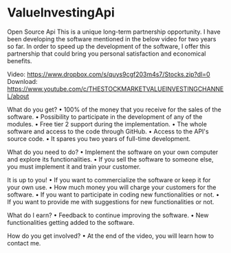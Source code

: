 # ValueInvestingApi
Open Source Api
This is a unique long-term partnership opportunity. I have been developing the software mentioned in the below video for two years so far. In order to speed up the development of the software, I offer this partnership that could bring you personal satisfaction and economical benefits.

Video: https://www.dropbox.com/s/quys9cgf203m4s7/Stocks.zip?dl=0
Download: https://www.youtube.com/c/THESTOCKMARKETVALUEINVESTINGCHANNEL/about

 What do you get?
•	100% of the money that you receive for the sales of the software.
•	Possibility to participate in the development of any of the modules.
•	Free tier 2 support during the implementation.
•	The whole software and access to the code through GitHub.
•	Access to the API's source code.
•	It spares you two years of full-time development.

What do you need to do?
•	Implement the software on your own computer and explore its functionalities.
•	If you sell the software to someone else, you must implement it and train your customer.

It is up to you!
•	If you want to commercialize the software or keep it for your own use.
•	How much money you will charge your customers for the software.
•	If you want to participate in coding new functionalities or not.
•	If you want to provide me with suggestions for new functionalities or not.

What do I earn?
•	Feedback to continue improving the software.
•	New functionalities getting added to the software.

How do you get involved?
•	At the end of the video, you will learn how to contact me.
